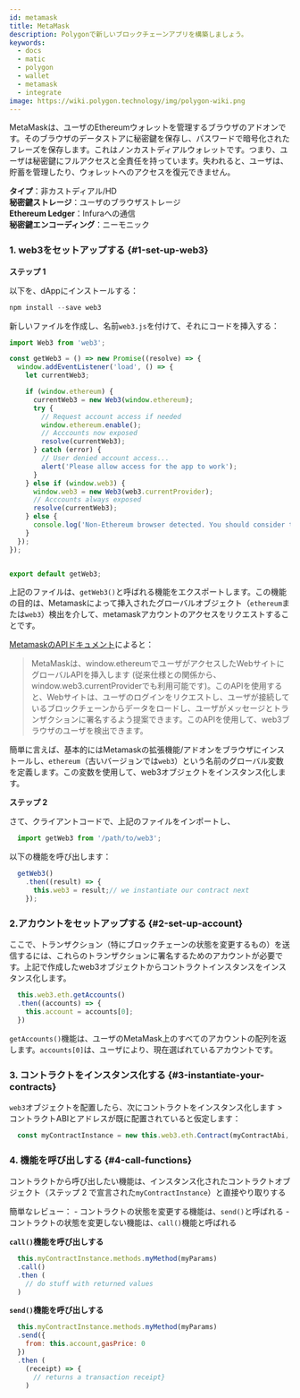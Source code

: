```yaml
---
id: metamask
title: MetaMask
description: Polygonで新しいブロックチェーンアプリを構築しましょう。
keywords:
  - docs
  - matic
  - polygon
  - wallet
  - metamask
  - integrate
image: https://wiki.polygon.technology/img/polygon-wiki.png
---
```


MetaMaskは、ユーザのEthereumウォレットを管理するブラウザのアドオンです。そのブラウザのデータストアに秘密鍵を保存し、パスワードで暗号化されたフレーズを保存します。これはノンカストディアルウォレットです。つまり、ユーザは秘密鍵にフルアクセスと全責任を持っています。失われると、ユーザは、貯蓄を管理したり、ウォレットへのアクセスを復元できません。

**タイプ**：非カストディアル/HD<br/>**秘密鍵ストレージ**：ユーザのブラウザストレージ<br/>**Ethereum Ledger**：Infuraへの通信<br/>**秘密鍵エンコーディング**：ニーモニック<br/>

### 1. web3をセットアップする {#1-set-up-web3}

**ステップ 1**

以下を、dAppにインストールする：
  ```javascript
  npm install --save web3
  ```
新しいファイルを作成し、名前`web3.js`を付けて、それにコードを挿入する：

  ```javascript
  import Web3 from 'web3';

  const getWeb3 = () => new Promise((resolve) => {
    window.addEventListener('load', () => {
      let currentWeb3;

      if (window.ethereum) {
        currentWeb3 = new Web3(window.ethereum);
        try {
          // Request account access if needed
          window.ethereum.enable();
          // Acccounts now exposed
          resolve(currentWeb3);
        } catch (error) {
          // User denied account access...
          alert('Please allow access for the app to work');
        }
      } else if (window.web3) {
        window.web3 = new Web3(web3.currentProvider);
        // Acccounts always exposed
        resolve(currentWeb3);
      } else {
        console.log('Non-Ethereum browser detected. You should consider trying MetaMask!');
      }
    });
  });


  export default getWeb3;
  ```

上記のファイルは、`getWeb3()`と呼ばれる機能をエクスポートします。この機能の目的は、Metamaskによって挿入されたグローバルオブジェクト（`ethereum`または`web3`）検出を介して、metamaskアカウントのアクセスをリクエストすることです。

[MetamaskのAPIドキュメント](https://docs.metamask.io/guide/ethereum-provider.html#upcoming-provider-changes)によると：

> MetaMaskは、window.ethereumでユーザがアクセスしたWebサイトにグローバルAPIを挿入します (従来仕様との関係から、window.web3.currentProviderでも利用可能です)。このAPIを使用すると、Webサイトは、ユーザのログインをリクエストし、ユーザが接続しているブロックチェーンからデータをロードし、ユーザがメッセージとトランザクションに署名するよう提案できます。このAPIを使用して、web3ブラウザのユーザを検出できます。

簡単に言えば、基本的にはMetamaskの拡張機能/アドオンをブラウザにインストールし、`ethereum`（古いバージョンでは`web3`）という名前のグローバル変数を定義します。この変数を使用して、web3オブジェクトをインスタンス化します。

**ステップ 2**

さて、クライアントコードで、上記のファイルをインポートし、
```js
  import getWeb3 from '/path/to/web3';
```
以下の機能を呼び出します：
```js
  getWeb3()
    .then((result) => {
      this.web3 = result;// we instantiate our contract next
    });
```
### 2.アカウントをセットアップする {#2-set-up-account}

ここで、トランザクション（特にブロックチェーンの状態を変更するもの）を送信するには、これらのトランザクションに署名するためのアカウントが必要です。上記で作成したweb3オブジェクトからコントラクトインスタンスをインスタンス化します。
```js
  this.web3.eth.getAccounts()
  .then((accounts) => {
    this.account = accounts[0];
  })
```
`getAccounts()`機能は、ユーザのMetaMask上のすべてのアカウントの配列を返します。`accounts[0]`は、ユーザにより、現在選ばれているアカウントです。

### 3. コントラクトをインスタンス化する {#3-instantiate-your-contracts}

`web3`オブジェクトを配置したら、次にコントラクトをインスタンス化します > コントラクトABIとアドレスが既に配置されていると仮定します：
```js
  const myContractInstance = new this.web3.eth.Contract(myContractAbi, myContractAddress)
```
### 4. 機能を呼び出しする {#4-call-functions}

コントラクトから呼び出したい機能は、インスタンス化されたコントラクトオブジェクト（ステップ 2 で宣言された`myContractInstance`）と直接やり取りする

簡単なレビュー： - コントラクトの状態を変更する機能は、`send()`と呼ばれる - コントラクトの状態を変更しない機能は、`call()`機能と呼ばれる

**`call()`機能を呼び出しする**
```js
  this.myContractInstance.methods.myMethod(myParams)
  .call()
  .then (
    // do stuff with returned values
  )
```
**`send()`機能を呼び出しする**
```js
  this.myContractInstance.methods.myMethod(myParams)
  .send({
    from: this.account,gasPrice: 0
  })
  .then (
    (receipt) => {
      // returns a transaction receipt}
    )
```
